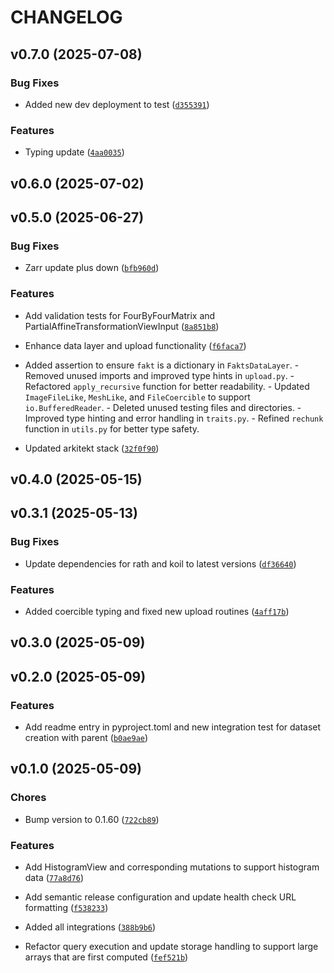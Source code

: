 # CHANGELOG


## v0.7.0 (2025-07-08)

### Bug Fixes

- Added new dev deployment to test
  ([`d355391`](https://github.com/arkitektio/mikro-next/commit/d3553913e47f5fe21e38b359f359d98e41b38043))

### Features

- Typing update
  ([`4aa0035`](https://github.com/arkitektio/mikro-next/commit/4aa0035dbe086f143cde3dff370b53e4f87c0011))


## v0.6.0 (2025-07-02)


## v0.5.0 (2025-06-27)

### Bug Fixes

- Zarr update plus down
  ([`bfb960d`](https://github.com/arkitektio/mikro-next/commit/bfb960db276a77058163949e93a5008911e4a5a7))

### Features

- Add validation tests for FourByFourMatrix and PartialAffineTransformationViewInput
  ([`8a851b8`](https://github.com/arkitektio/mikro-next/commit/8a851b85fc3d4adf8798d62bb3cc0df024b8be68))

- Enhance data layer and upload functionality
  ([`f6faca7`](https://github.com/arkitektio/mikro-next/commit/f6faca76142726e7e74d4c50b24ce1b79923967b))

- Added assertion to ensure `fakt` is a dictionary in `FaktsDataLayer`. - Removed unused imports and
  improved type hints in `upload.py`. - Refactored `apply_recursive` function for better
  readability. - Updated `ImageFileLike`, `MeshLike`, and `FileCoercible` to support
  `io.BufferedReader`. - Deleted unused testing files and directories. - Improved type hinting and
  error handling in `traits.py`. - Refined `rechunk` function in `utils.py` for better type safety.

- Updated arkitekt stack
  ([`32f0f90`](https://github.com/arkitektio/mikro-next/commit/32f0f909daa3c0726cb6339fc32a3ee035c064e7))


## v0.4.0 (2025-05-15)


## v0.3.1 (2025-05-13)

### Bug Fixes

- Update dependencies for rath and koil to latest versions
  ([`df36640`](https://github.com/arkitektio/mikro-next/commit/df36640eace76dc598e28c51aedf97b8cbf24753))

### Features

- Added coercible typing and fixed new upload routines
  ([`4aff17b`](https://github.com/arkitektio/mikro-next/commit/4aff17b387253c27ae19e83528a3d119894096de))


## v0.3.0 (2025-05-09)


## v0.2.0 (2025-05-09)

### Features

- Add readme entry in pyproject.toml and new integration test for dataset creation with parent
  ([`b0ae9ae`](https://github.com/arkitektio/mikro-next/commit/b0ae9ae91b462e5d238c12c1c38325531a3f62d9))


## v0.1.0 (2025-05-09)

### Chores

- Bump version to 0.1.60
  ([`722cb89`](https://github.com/arkitektio/mikro-next/commit/722cb899dfd2da9f7a0e261f6fcc8466d1f52b4f))

### Features

- Add HistogramView and corresponding mutations to support histogram data
  ([`77a8d76`](https://github.com/arkitektio/mikro-next/commit/77a8d762bb69d2222843857c6ea554b886d3e73a))

- Add semantic release configuration and update health check URL formatting
  ([`f538233`](https://github.com/arkitektio/mikro-next/commit/f538233f81cd592528a77b9a45c9149b17e16bdd))

- Added all integrations
  ([`388b9b6`](https://github.com/arkitektio/mikro-next/commit/388b9b6b20e91ae5950485f817258c21ac1f2643))

- Refactor query execution and update storage handling to support large arrays that are first
  computed
  ([`fef521b`](https://github.com/arkitektio/mikro-next/commit/fef521ba37d211b5fd1e4b1d2c4a134019e04322))
